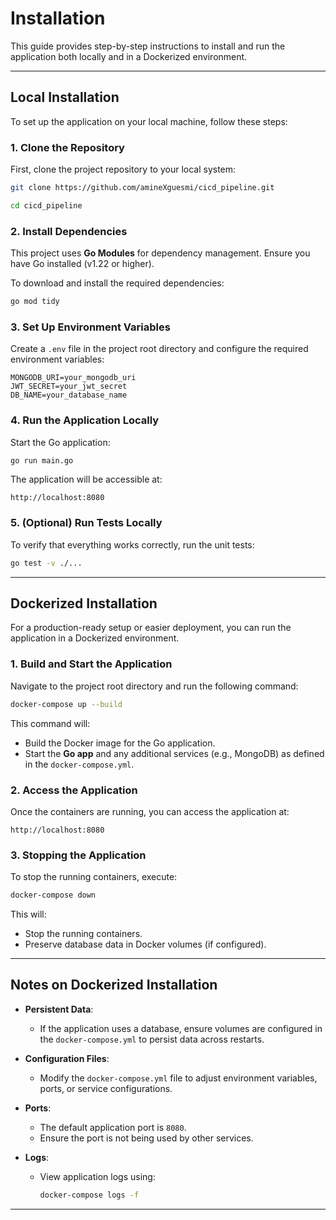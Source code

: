 # Installation

This guide provides step-by-step instructions to install and run the application both locally and in a Dockerized environment.

---

## Local Installation

To set up the application on your local machine, follow these steps:

### 1. Clone the Repository
First, clone the project repository to your local system:
```bash
git clone https://github.com/amineXguesmi/cicd_pipeline.git

cd cicd_pipeline
```

### 2. Install Dependencies
This project uses **Go Modules** for dependency management. Ensure you have Go installed (v1.22 or higher).

To download and install the required dependencies:
```bash
go mod tidy
```

### 3. Set Up Environment Variables
Create a `.env` file in the project root directory and configure the required environment variables:
```
MONGODB_URI=your_mongodb_uri
JWT_SECRET=your_jwt_secret
DB_NAME=your_database_name
```

### 4. Run the Application Locally
Start the Go application:
```bash
go run main.go
```

The application will be accessible at:
```
http://localhost:8080
```

### 5. (Optional) Run Tests Locally
To verify that everything works correctly, run the unit tests:
```bash
go test -v ./...
```

---

## Dockerized Installation

For a production-ready setup or easier deployment, you can run the application in a Dockerized environment.

### 1. Build and Start the Application
Navigate to the project root directory and run the following command:
```bash
docker-compose up --build
```

This command will:
- Build the Docker image for the Go application.
- Start the **Go app** and any additional services (e.g., MongoDB) as defined in the `docker-compose.yml`.

### 2. Access the Application
Once the containers are running, you can access the application at:
```
http://localhost:8080
```

### 3. Stopping the Application
To stop the running containers, execute:
```bash
docker-compose down
```

This will:
- Stop the running containers.
- Preserve database data in Docker volumes (if configured).

---

## Notes on Dockerized Installation

- **Persistent Data**:
  - If the application uses a database, ensure volumes are configured in the `docker-compose.yml` to persist data across restarts.

- **Configuration Files**:
  - Modify the `docker-compose.yml` file to adjust environment variables, ports, or service configurations.

- **Ports**:
  - The default application port is `8080`.
  - Ensure the port is not being used by other services.

- **Logs**:
  - View application logs using:
    ```bash
    docker-compose logs -f
    ```

---